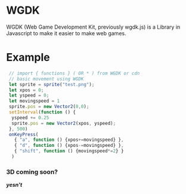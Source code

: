 # WGDK
WGDK (Web Game Development Kit, previously wgdk.js) is a Library in Javascript to make it easier to make web games.

# Example
```js
 // import { functions } ( OR * ) from WGDK or cdn
 // basic movement using WGDK
 let sprite = sprite("test.png");
 let xpos = 0;
 let yspeed = 0;
 let movingspeed = 1
 sprite.pos = new Vector2(0,0);
 setInterval(function () {
  yspeed += 0.25
  sprite.pos = new Vector2(xpos, yspeed);
 }, 500)
 onKeyPress(
   { "a", function () {xpos+=movingspeed} },
   { "d", function () {xpos-=movingspeed} },
   { "shift", function () {movingspeed*=2} }
  )
 ```
 ### 3D coming soon?
<b><i>yesn't</i></b>

